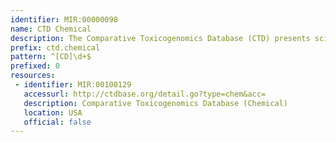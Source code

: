 ```yaml
---
identifier: MIR:00000098
name: CTD Chemical
description: The Comparative Toxicogenomics Database (CTD) presents scientifically reviewed and curated information on chemicals, relevant genes and proteins, and their interactions in vertebrates and invertebrates. It integrates sequence, reference, species, microarray, and general toxicology information to provide a unique centralized resource for toxicogenomic research. The database also provides visualization capabilities that enable cross-species comparisons of gene and protein sequences.
prefix: ctd.chemical
pattern: ^[CD]\d+$
prefixed: 0
resources:
 - identifier: MIR:00100129
   accessurl: http://ctdbase.org/detail.go?type=chem&acc=
   description: Comparative Toxicogenomics Database (Chemical)
   location: USA
   official: false
---
```

